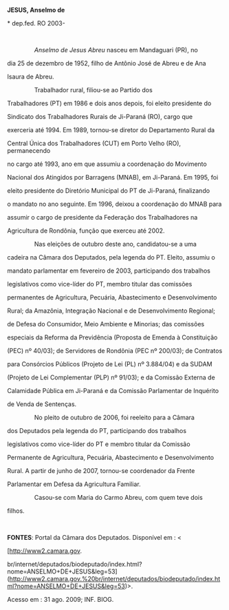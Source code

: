 **JESUS, Anselmo de**



\* dep.fed. RO 2003-



 



                *Anselmo de Jesus Abreu* nasceu em Mandaguari (PR), no

dia 25 de dezembro de 1952, filho de Antônio José de Abreu e de Ana

Isaura de Abreu.



                Trabalhador rural, filiou-se ao Partido dos

Trabalhadores (PT) em 1986 e dois anos depois, foi eleito presidente do

Sindicato dos Trabalhadores Rurais de Ji-Paraná (RO), cargo que

exerceria até 1994. Em 1989, tornou-se diretor do Departamento Rural da

Central Única dos Trabalhadores (CUT) em Porto Velho (RO), permanecendo

no cargo até 1993, ano em que assumiu a coordenação do Movimento

Nacional dos Atingidos por Barragens (MNAB), em Ji-Paraná. Em 1995, foi

eleito presidente do Diretório Municipal do PT de Ji-Paraná, finalizando

o mandato no ano seguinte. Em 1996, deixou a coordenação do MNAB para

assumir o cargo de presidente da Federação dos Trabalhadores na

Agricultura de Rondônia, função que exerceu até 2002.



                Nas eleições de outubro deste ano, candidatou-se a uma

cadeira na Câmara dos Deputados, pela legenda do PT. Eleito, assumiu o

mandato parlamentar em fevereiro de 2003, participando dos trabalhos

legislativos como vice-líder do PT, membro titular das comissões

permanentes de Agricultura, Pecuária, Abastecimento e Desenvolvimento

Rural; da Amazônia, Integração Nacional e de Desenvolvimento Regional;

de Defesa do Consumidor, Meio Ambiente e Minorias; das comissões

especiais da Reforma da Previdência (Proposta de Emenda à Constituição

(PEC) nº 40/03); de Servidores de Rondônia (PEC nº 200/03); de Contratos

para Consórcios Públicos (Projeto de Lei (PL) nº 3.884/04) e da SUDAM

(Projeto de Lei Complementar (PLP) nº 91/03); e da Comissão Externa de

Calamidade Pública em Ji-Paraná e da Comissão Parlamentar de Inquérito

de Venda de Sentenças.



                No pleito de outubro de 2006, foi reeleito para a Câmara

dos Deputados pela legenda do PT, participando dos trabalhos

legislativos como vice-líder do PT e membro titular da Comissão

Permanente de Agricultura, Pecuária, Abastecimento e Desenvolvimento

Rural. A partir de junho de 2007, tornou-se coordenador da Frente

Parlamentar em Defesa da Agricultura Familiar.



                Casou-se com Maria do Carmo Abreu, com quem teve dois

filhos.



 



**FONTES**: Portal da Câmara dos Deputados. Disponível em : \<

[http://www2.camara.gov.

br/internet/deputados/biodeputado/index.html?nome=ANSELMO+DE+JESUS&leg=53](http://www2.camara.gov.%20br/internet/deputados/biodeputado/index.html?nome=ANSELMO+DE+JESUS&leg=53)\>.

Acesso em : 31 ago. 2009; INF. BIOG.

